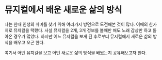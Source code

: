 # 뮤지컬에서 배운 새로운 삶의 방식

나는 한때 인생의 취미를 찾기 위해 여러가지 방면으로 도전해본 것이 많다. 이때의 한가지로 뮤지컬을 택했다. 사실 뮤지컬을 2개, 3개 정보를 볼때만 해도 노래 감상만 하고 돌아온 경우가 많았다. 하지만 어느 뮤지컬을 보게 된 후로부터 뮤지컬에서 새로운 삶의 방식을 배우고 오곤 한다.

여기서 어떤 뮤지컬을 보고 어떤 새로운 삶의 방식을 배웠는지 공유해보고자 한다.
